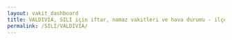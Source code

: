 ```yaml
---
layout: vakit_dashboard
title: VALDIVIA, SILI için iftar, namaz vakitleri ve hava durumu - ilçe/eyalet seç
permalink: /SILI/VALDIVIA/
---
```


<script type="text/javascript">
  var GLOBAL_COUNTRY = 'SILI';
  var GLOBAL_CITY = 'VALDIVIA';
  var GLOBAL_STATE = '';
  var lat = 72;
  var lon = 21;
</script>
